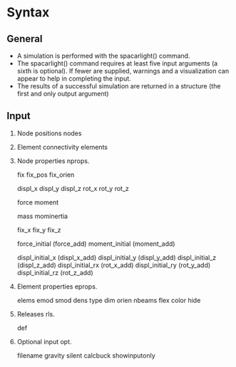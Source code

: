 # Syntax

## General
- A simulation is performed with the spacarlight() command.
- The spacarlight() command requires at least five input arguments (a sixth is optional). If fewer are supplied, warnings and a visualization can appear to help in completing the input.
- The results of a successful simulation are returned in a structure (the first and only output argument)

## Input
1. Node positions nodes

2. Element connectivity elements

3. Node properties nprops.

    fix
    fix_pos 
    fix_orien
    
    displ_x
    displ_y
    displ_z
    rot_x
    rot_y
    rot_z

    force
    moment

    mass
    mominertia

    fix_x
    fix_y
    fix_z

    force_initial (force_add)
    moment_initial (moment_add)

    displ_initial_x (displ_x_add)
    displ_initial_y (displ_y_add)
    displ_initial_z (displ_z_add)
    displ_initial_rx (rot_x_add)
    displ_initial_ry (rot_y_add)
    displ_initial_rz (rot_z_add)
    
4. Element properties eprops.

    elems
    emod
    smod
    dens
    type
    dim
    orien
    nbeams
    flex
    color
    hide

5. Releases rls.

    def

6. Optional input opt.
    
    filename
    gravity
    silent
    calcbuck
    showinputonly